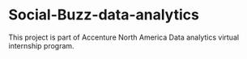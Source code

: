 # Social-Buzz-data-analytics
This project is part of Accenture North America Data analytics virtual internship program.
